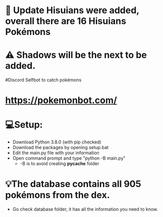 # 📢 Update Hisuians were added, overall there are 16 Hisuians Pokémons
# ⚠ Shadows will be the next to be added.

#Discord Selfbot to catch pokémons 
# https://pokemonbot.com/

# 💻Setup: 
  - Download Python 3.8.0 (with pip checked)
  - Download the packages by opening setup.bat
  - Edit the main.py file with your information
  - Open command prompt and type "python -B main.py"
      - -B is to avoid creating __pycache__ folder
      
# 💡The database contains all 905 pokémons from the dex.
   - Go check database folder, it has all the information you need to know.
    
